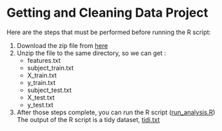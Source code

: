 # **Getting and Cleaning Data Project**
Here are the steps that must be performed before running the R script:
1. Download the zip file from [here](https://d396qusza40orc.cloudfront.net/getdata%2Fprojectfiles%2FUCI%20HAR%20Dataset.zip)
2. Unzip the file to the same directory, so we can get :
   * features.txt
   * subject_train.txt
   * X_train.txt
   * y_train.txt
   * subject_test.txt
   * X_test.txt
   * y_test.txt
4. After those steps complete, you can run the R script ([run_analysis.R](https://github.com/Murtadho108/coursera-getting-and-cleaning-data/blob/master/run_analysis.R))
The output of the R script is a tidy dataset, [tidi.txt](https://github.com/Murtadho108/coursera-getting-and-cleaning-data/blob/master/tidy.txt)


